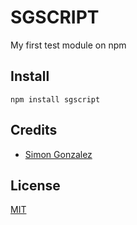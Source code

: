 # SGSCRIPT

My first test module on npm

## Install

```
npm install sgscript
```

## Credits
- [Simon Gonzalez](https://twitter.com/@rockersgz)

## License

[MIT](https://opensource.org/licenses/MIT)